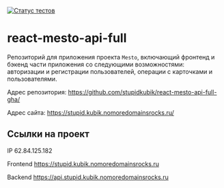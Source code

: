[![Статус тестов](../../actions/workflows/tests.yml/badge.svg)](../../actions/workflows/tests.yml)

# react-mesto-api-full
Репозиторий для приложения проекта `Mesto`, включающий фронтенд и бэкенд части приложения со следующими возможностями: авторизации и регистрации пользователей, операции с карточками и пользователями.

Адрес репозитория: https://github.com/stupidkubik/react-mesto-api-full-gha/

Адрес сайта: https://stupid.kubik.nomoredomainsrocks.ru/
## Ссылки на проект

IP 62.84.125.182

Frontend https://stupid.kubik.nomoredomainsrocks.ru

Backend https://api.stupid.kubik.nomoredomainsrocks.ru
